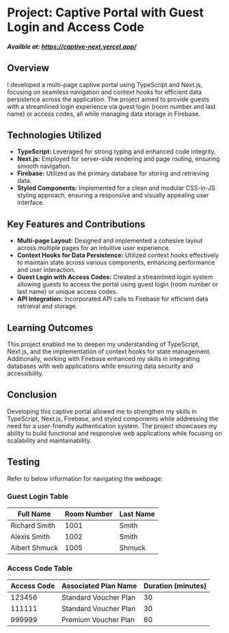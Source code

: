 # Project: Captive Portal with Guest Login and Access Code

##### Availble at: https://captive-next.vercel.app/

## Overview
I developed a multi-page captive portal using TypeScript and Next.js, focusing on seamless navigation and context hooks for efficient data persistence across the application. The project aimed to provide guests with a streamlined login experience via guest login (room number and last name) or access codes, all while managing data storage in Firebase.

## Technologies Utilized
- **TypeScript:** Leveraged for strong typing and enhanced code integrity.
- **Next.js:** Employed for server-side rendering and page routing, ensuring smooth navigation.
- **Firebase:** Utilized as the primary database for storing and retrieving data.
- **Styled Components:** Implemented for a clean and modular CSS-in-JS styling approach, ensuring a responsive and visually appealing user interface.

## Key Features and Contributions
- **Multi-page Layout:** Designed and implemented a cohesive layout across multiple pages for an intuitive user experience.
- **Context Hooks for Data Persistence:** Utilized context hooks effectively to maintain state across various components, enhancing performance and user interaction.
- **Guest Login with Access Codes:** Created a streamlined login system allowing guests to access the portal using guest login (room number or last name) or unique access codes.
- **API Integration:** Incorporated API calls to Firebase for efficient data retrieval and storage.

## Learning Outcomes
This project enabled me to deepen my understanding of TypeScript, Next.js, and the implementation of context hooks for state management. Additionally, working with Firebase enhanced my skills in integrating databases with web applications while ensuring data security and accessibility.

## Conclusion
Developing this captive portal allowed me to strengthen my skills in TypeScript, Next.js, Firebase, and styled components while addressing the need for a user-friendly authentication system. The project showcases my ability to build functional and responsive web applications while focusing on scalability and maintainability.

## Testing
Refer to below information for navigating the webpage:

### Guest Login Table

| Full Name      | Room Number | Last Name |
|----------------|-------------|-----------|
| Richard Smith  | 1001        | Smith     |
| Alexis Smith   | 1002        | Smith     |
| Albert Shmuck  | 1005        | Shmuck    |

### Access Code Table

| Access Code | Associated Plan Name       | Duration (minutes) |
|-------------|---------------------------|-----------------|
| 123456      | Standard Voucher Plan      | 30              |
| 111111      | Standard Voucher Plan      | 30              |
| 999999      | Premium Voucher Plan       | 60              |
